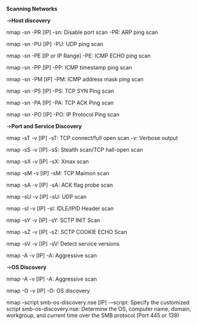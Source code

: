 **Scanning Networks**

->**Host discovery**

nmap -sn -PR [IP]
-sn: Disable port scan
-PR: ARP ping scan

nmap -sn -PU [IP]
-PU: UDP ping scan

nmap -sn -PE [IP or IP Range]
-PE: ICMP ECHO ping scan

nmap -sn -PP [IP]
-PP: ICMP timestamp ping scan

nmap -sn -PM [IP]
-PM: ICMP address mask ping scan

nmap -sn -PS [IP]
-PS: TCP SYN Ping scan

nmap -sn -PA [IP]
-PA: TCP ACK Ping scan

nmap -sn -PO [IP]
-PO: IP Protocol Ping scan


->**Port and Service Discovery**

nmap -sT -v [IP]
-sT: TCP connect/full open scan
-v: Verbose output

nmap -sS -v [IP]
-sS: Stealth scan/TCP hall-open scan

nmap -sX -v [IP]
-sX: Xmax scan

nmap -sM -v [IP]
-sM: TCP Maimon scan

nmap -sA -v [IP]
-sA: ACK flag probe scan

nmap -sU -v [IP]
-sU: UDP scan

nmap -sI -v [IP]
-sI: IDLE/IPID Header scan

nmap -sY -v [IP]
-sY: SCTP INIT Scan

nmap -sZ -v [IP]
-sZ: SCTP COOKIE ECHO Scan

nmap -sV -v [IP]
-sV: Detect service versions

nmap -A -v [IP]
-A: Aggressive scan


->**OS Discovery**

nmap -A -v [IP]
-A: Aggressive scan

nmap -O -v [IP]
-O: OS discovery

nmap –script smb-os-discovery.nse [IP]
-–script: Specify the customized script
smb-os-discovery.nse: Determine the OS, computer name, domain, workgroup, and current time over the SMB protocol (Port 445 or 139)
